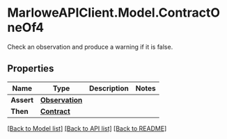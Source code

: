 # MarloweAPIClient.Model.ContractOneOf4
Check an observation and produce a warning if it is false.

## Properties

Name | Type | Description | Notes
------------ | ------------- | ------------- | -------------
**Assert** | [**Observation**](Observation.md) |  | 
**Then** | [**Contract**](Contract.md) |  | 

[[Back to Model list]](../README.md#documentation-for-models) [[Back to API list]](../README.md#documentation-for-api-endpoints) [[Back to README]](../README.md)

